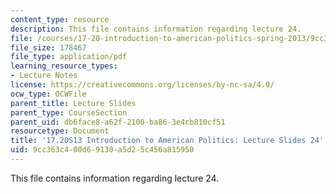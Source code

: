 ```yaml
---
content_type: resource
description: This file contains information regarding lecture 24.
file: /courses/17-20-introduction-to-american-politics-spring-2013/9cc363c400d69130a5d25c456a815950_MIT17_20S13_Lecture24.pdf
file_size: 178467
file_type: application/pdf
learning_resource_types:
- Lecture Notes
license: https://creativecommons.org/licenses/by-nc-sa/4.0/
ocw_type: OCWFile
parent_title: Lecture Slides
parent_type: CourseSection
parent_uid: db6face8-a62f-2100-ba86-3e4cb810cf51
resourcetype: Document
title: '17.20S13 Introduction to American Politics: Lecture Slides 24'
uid: 9cc363c4-00d6-9130-a5d2-5c456a815950
---
```

This file contains information regarding lecture 24.